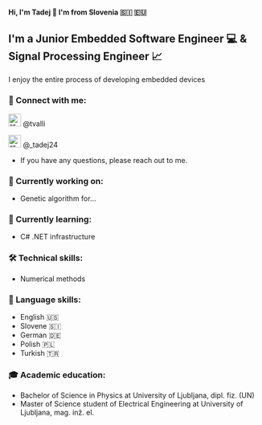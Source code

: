 #### Hi, I'm Tadej 👋 I'm from Slovenia 🇸🇮 🇪🇺

## I'm a Junior Embedded Software Engineer 💻 & Signal Processing Engineer 📈

I enjoy the entire process of developing embedded devices


### 🤝 Connect with me:

<img src="https://user-images.githubusercontent.com/140241624/255324581-2c8eaaab-97cd-48ee-befb-434951c89af2.png" alt= “” width="25" height="25"> @tvalli

<img src="https://user-images.githubusercontent.com/140241624/255325350-b74d11d6-fd7a-4330-a9db-fd87bd7612a3.png" alt= “” width="25" height="25"> @_tadej24

* If you have any questions, please reach out to me.


### 🔭 Currently working on:
* Genetic algorithm for...


### 🍒 Currently learning:
* C# .NET infrastructure


### 🛠 Technical skills:
* Numerical methods


### 💬 Language skills:
* English 🇺🇸
* Slovene 🇸🇮
* German 🇩🇪
* Polish 🇵🇱
* Turkish 🇹🇷


### 🎓 Academic education:
* Bachelor of Science in Physics at University of Ljubljana, dipl. fiz. (UN)
* Master of Science student of Electrical Engineering at University of Ljubljana, mag. inž. el.

<!--
**Tadej24/Tadej24** is a ✨ _special_ ✨ repository because its `README.md` (this file) appears on your GitHub profile.

Here are some ideas to get you started:

- 🔭 I’m currently working on ...
- 🌱 I’m currently learning ...
- 👯 I’m looking to collaborate on ...
- 🤔 I’m looking for help with ...
- 💬 Ask me about ...
- 📫 How to reach me: ...
- 😄 Pronouns: ...
- ⚡ Fun fact: ...
-->
